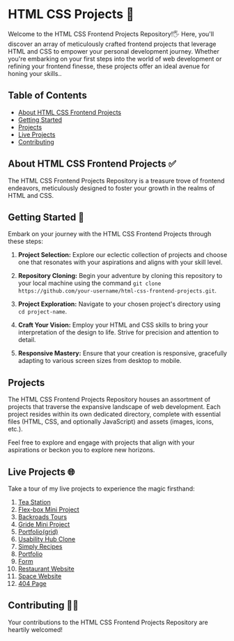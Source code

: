 # HTML CSS Projects 📁

Welcome to the HTML CSS Frontend Projects Repository!🖐️ Here, you'll discover an array of meticulously crafted frontend projects that leverage HTML and CSS to empower your personal development journey. Whether you're embarking on your first steps into the world of web development or refining your frontend finesse, these projects offer an ideal avenue for honing your skills..

## Table of Contents

- [About HTML CSS Frontend Projects](#about-html-css-frontend-projects)
- [Getting Started](#getting-started)
- [Projects](#projects)
- [Live Projects](#live-projects)
- [Contributing](#contributing)

## About HTML CSS Frontend Projects ✅

The HTML CSS Frontend Projects Repository is a treasure trove of frontend endeavors, meticulously designed to foster your growth in the realms of HTML and CSS.

## Getting Started 📝

Embark on your journey with the HTML CSS Frontend Projects through these steps:

1. **Project Selection:** Explore our eclectic collection of projects and choose one that resonates with your aspirations and aligns with your skill level.

2. **Repository Cloning:** Begin your adventure by cloning this repository to your local machine using the command `git clone https://github.com/your-username/html-css-frontend-projects.git`.

3. **Project Exploration:** Navigate to your chosen project's directory using `cd project-name`.

4. **Craft Your Vision:** Employ your HTML and CSS skills to bring your interpretation of the design to life. Strive for precision and attention to detail.

5. **Responsive Mastery:** Ensure that your creation is responsive, gracefully adapting to various screen sizes from desktop to mobile.

## Projects

The HTML CSS Frontend Projects Repository houses an assortment of projects that traverse the expansive landscape of web development. Each project resides within its own dedicated directory, complete with essential files (HTML, CSS, and optionally JavaScript) and assets (images, icons, etc.).

Feel free to explore and engage with projects that align with your aspirations or beckon you to explore new horizons.

## Live Projects 🌐

Take a tour of my live projects to experience the magic firsthand:

1. [Tea Station](https://css-01-tea-station.netlify.app)
2. [Flex-box Mini Project](https://css-02-flexbox-mini-project.netlify.app)
3. [Backroads Tours](https://css-03-backroads-tours.netlify.app)
4. [Gride Mini Project](https://css-04-grid-mini-project.netlify.app)
5. [Portfolio(grid)](https://css-05-portfolio.netlify.app)
6. [Usability Hub Clone](https://css-06-usability-hub-clone.netlify.app)
7. [Simply Recipes](https://css-07-simply-recipes.netlify.app)
8. [Portfolio](https://css-08-portfolio.netlify.app)
9. [Form](https://css-09-form.netlify.app)
10. [Restaurant Website](https://css-10-restaurant-website.netlify.app)
11. [Space Website](https://css-11-space-website.netlify.app)
12. [404 Page](https://css-12-404-page.netlify.app)

## Contributing 🥳🎉

Your contributions to the HTML CSS Frontend Projects Repository are heartily welcomed!
